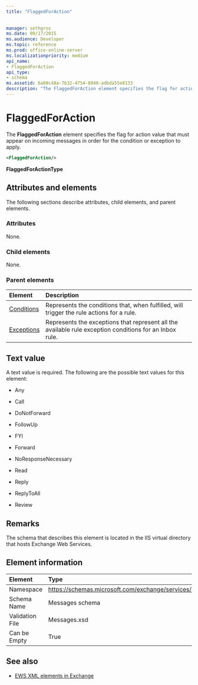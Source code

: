 ```yaml
---
title: "FlaggedForAction"
 
 
manager: sethgros
ms.date: 09/17/2015
ms.audience: Developer
ms.topic: reference
ms.prod: office-online-server
ms.localizationpriority: medium
api_name:
- FlaggedForAction
api_type:
- schema
ms.assetid: 6a08c48a-7b32-4754-8940-adbda55e8133
description: "The FlaggedForAction element specifies the flag for action value that must appear on incoming messages in order for the condition or exception to apply."
---
```


# FlaggedForAction

The **FlaggedForAction** element specifies the flag for action value that must appear on incoming messages in order for the condition or exception to apply. 
  
```XML
<FlaggedForAction/>
```

 **FlaggedForActionType**
## Attributes and elements

The following sections describe attributes, child elements, and parent elements.
  
### Attributes

None.
  
### Child elements

None.
  
### Parent elements

|**Element**|**Description**|
|:-----|:-----|
|[Conditions](conditions.md) <br/> |Represents the conditions that, when fulfilled, will trigger the rule actions for a rule.  <br/> |
|[Exceptions](exceptions.md) <br/> |Represents the exceptions that represent all the available rule exception conditions for an Inbox rule.  <br/> |
   
## Text value

A text value is required. The following are the possible text values for this element:
  
- Any
    
- Call
    
- DoNotForward
    
- FollowUp
    
- FYI
    
- Forward
    
- NoResponseNecessary
    
- Read
    
- Reply
    
- ReplyToAll
    
- Review
    
## Remarks

The schema that describes this element is located in the IIS virtual directory that hosts Exchange Web Services.
  
## Element information

|Element|Type|
|:-----|:-----|
|Namespace  <br/> |https://schemas.microsoft.com/exchange/services/2006/messages  <br/> |
|Schema Name  <br/> |Messages schema  <br/> |
|Validation File  <br/> |Messages.xsd  <br/> |
|Can be Empty  <br/> |True  <br/> |
   
## See also



- [EWS XML elements in Exchange](ews-xml-elements-in-exchange.md)

